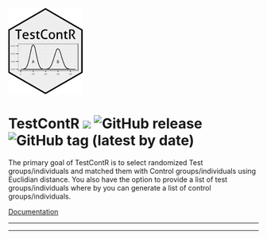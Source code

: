 
<!-- README.md is generated from README.Rmd. Please edit that file -->
![GitHub Logo](inst/logo/TestContR_150w.png)

TestContR ![](https://travis-ci.org/Fredo-XVII/TestContR.svg?branch=master) ![GitHub release](https://img.shields.io/github/release/Fredo-XVII/TestContR.svg) ![GitHub tag (latest by date)](https://img.shields.io/github/tag-date/Fredo-XVII/TestContR.svg)
=============================================================================================================================================================================================================================================================

The primary goal of TestContR is to select randomized Test groups/individuals and matched them with Control groups/individuals using Euclidian distance. You also have the option to provide a list of test groups/individuals where by you can generate a list of control groups/individuals.

[Documentation](https://fredo-xvii.github.io/TestContR/)

------------------------------------------------------------------------

------------------------------------------------------------------------
